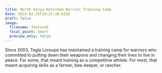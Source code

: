 ```yaml
---
title: North Kenya Reformed Warrior Training Camp
date: 2021-02-25T19:22:28.619Z
draft: false
image:
  filename: featured
  focal_point: Smart
  preview_only: false
---
```

Since 2003, Tegla Loroupe has maintained a training camp for warriors who committed to putting down their weapons and changing their lives to live in peace. For some, that meant training as a competitive athlete. For most, that meant acquiring skills as a farmer, bee-keeper, or rancher.
